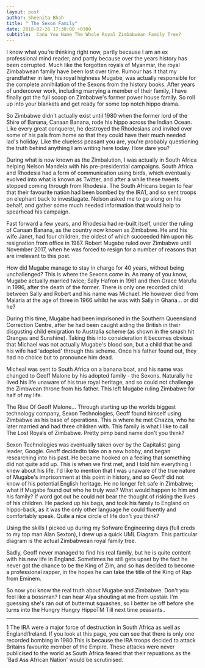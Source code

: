 ```yaml
---
layout: post
author: Sheenita Bhah
title: " The Sexon Family"
date: 2018-02-26 17:30:00 +0300
subtitle:  Cana You Name The Whole Royal Zimbabwean Family Tree? 
---
```

 I know what you’re thinking right now, partly because I am an ex professional mind reader, and partly because over the years history has been corrupted. Much like the forgotten royals of Myanmar, the royal Zimbabwean family have been lost over time. Rumour has it that my grandfather in law, his royal highness Mugabe, was actually responsible for the complete annihilation of the Sexons from the history books. After years of undercover work, including marrying a member of their family, I have finally got the full scoop on Zimbabwe's former power house family. So roll up into your blankets and get ready for some top notch hippo drama.

So Zimbabwe didn't actually exist until 1980 when the former lord of the Shire of Banana, Canaan Banana, rode his hippo across the Indian Ocean. Like every great conquerer, he destroyed the Rhodesians and invited over some of his pals from home so that they could have their much needed lad's holiday. Like the clueless peasant you are, you're probably questioning the truth behind anything I am writing here today. How dare you? 

During what is now known as the Zimbalution, I was actually in South Africa helping Nelson Mandela with his pre-presidential campaigns. South Africa and Rhodesia had a form of communication using birds, which eventually evolved into what is known as Twitter, and after a while these tweets stopped coming through from Rhodesia. The South Africans began to fear that their favourite nation had been bombed by the IRA1, and so sent troops on elephant back to investiagate. Nelson asked me to go along on his behalf, and gather some much needed information that would help to spearhead his campaign. 

Fast forward a few years, and Rhodesia had re-built itself, under the ruling of Canaan Banana, as the country now known as Zimbabwe. He and his wife Janet, had four children, the oldest of which succeeded him upon his resignation from office in 1987. Robert Mugabe ruled over Zimbabwe until November 2017, when he was forced to resign for a number of reasons that are irrelevant to this post.

How did Mugabe manage to stay in charge for 40 years, without being unchallenged? 
This is where the Sexons come in. As many of you know, Mugabe actually married twice; Sally Hafron in 1961 and then Grace Marufu in 1996, after the death of the former.
There is only one recorded child between Sally and Robert and his name was Michael. He however died from Malaria at the age of three in 1966 whilst he was with Sally in Ghana... or did he?

During this time, Mugabe had been imprisoned in the Southern Queensland Correction Centre, after he had been caught aiding the British in their disgusting child emigration to Australia scheme (as shown in the smash hit Oranges and Sunshine). Taking this into consideration it becomes obvious that Michael was not actually Mugabe's blood son, but a child that he and his wife had 'adopted' through this scheme. Once his father found out, they had no choice but to pronounce him dead.

Micheal was sent to South Africa on a banana boat, and his name was changed to Geoff Malone by his adopted family - the Sexons. Naturally he lived his life unaware of his true royal heritage, and so could not challenge the Zimbwean throne from his father. This left Mugabe ruling Zimbabwe for half of my life.

The Rise Of Geoff Malone...
Through starting up the worlds biggest technology company, Sexon Technologies, Geoff found himself using Zimbabwe as his base of operations. This is where he met Chazza, who he later married and had three children with. This family is what I like to call The Lost Royals of Zimbabwe. Pretty pimp band name don't you think?

Sexon Technologies was eventually taken over by the Capitalist gang leader, Google. Geoff decidedto take on a new hobby, and began researching into his past. He became hooked on a feeling that something did not quite add up. This is when we first met, and I told him everything I knew about his life. I'd like to mention that I was unaware of the true nature of Mugabe's imprisonment at this point in history, and so Geoff did not know of his potential English heritage.
He no longer felt safe in Zimbabwe; what if Mugabe found out who he truly was? What would happen to him and his family? If word got out he could not bear the thought of risking the lives of his children. He packed up his bags, and took his family to England on hippo-back, as it was the only other language he could fluently and comfortably speak. Quite a nice circle of life don't you think?

Using the skills I picked up during my Sofware Engineering days (full creds to my top man Alan Sexton), I drew up a quick UML Diagram. This particular diagram is the actual Zimbabwean royal family tree.

Sadly, Geoff never managed to find his real family, but he is quite content with his new life in England. Sometimes he still gets upset by the fact he never got the chance to be the King of Zim, and so has decided to become a professional rapper, in the hopes he can take the title of the King of Rap from Eminem.

So now you know the real truth about Mugabe and Zimbabwe. Don't you feel like a bossman?
I can hear Alya shouting at me from upstair. I'm guessing she's ran out of butternut squashes, so I better be off before she turns into the Hungry Hungry HippoTM
Till next time peasants..
 
------
1 The IRA were a major force of destruction in South Africa as well as England/Ireland. If you look at this page, you can see that there is only one recorded bombing in 1980.This is because the IRA troops decided to attack Britains favourite member of the Empire. These attacks were never publicised to the world as South Africa feared that their repuations as the 'Bad Ass African Nation' would be scrutinised. 